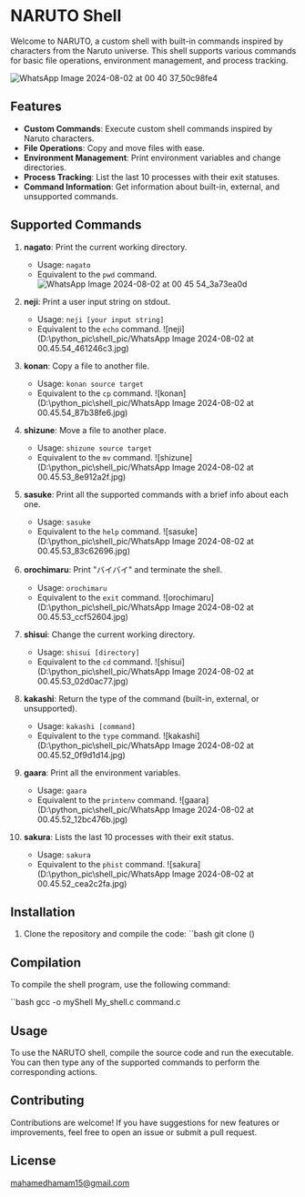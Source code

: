 # NARUTO Shell

Welcome to NARUTO, a custom shell with built-in commands inspired by characters from the Naruto universe. 
This shell supports various commands for basic file operations, environment management, and process tracking.

![WhatsApp Image 2024-08-02 at 00 40 37_50c98fe4](https://github.com/user-attachments/assets/8f01a615-7142-450b-9cb7-e287c892c092)

## Features

- **Custom Commands**: Execute custom shell commands inspired by Naruto characters.
- **File Operations**: Copy and move files with ease.
- **Environment Management**: Print environment variables and change directories.
- **Process Tracking**: List the last 10 processes with their exit statuses.
- **Command Information**: Get information about built-in, external, and unsupported commands.

## Supported Commands

1. **nagato**: Print the current working directory.
   - Usage: `nagato`
   - Equivalent to the `pwd` command.
![WhatsApp Image 2024-08-02 at 00 45 54_3a73ea0d](https://github.com/user-attachments/assets/ae78a878-b71c-4456-9359-53b1ce2ac6b9)

2. **neji**: Print a user input string on stdout.
   - Usage: `neji [your input string]`
   - Equivalent to the `echo` command.
    ![neji](D:\python_pic\shell_pic/WhatsApp Image 2024-08-02 at 00.45.54_461246c3.jpg)

3. **konan**: Copy a file to another file.
   - Usage: `konan source target`
   - Equivalent to the `cp` command.
    ![konan](D:\python_pic\shell_pic/WhatsApp Image 2024-08-02 at 00.45.54_87b38fe6.jpg)

4. **shizune**: Move a file to another place.
   - Usage: `shizune source target`
   - Equivalent to the `mv` command.
    ![shizune](D:\python_pic\shell_pic/WhatsApp Image 2024-08-02 at 00.45.53_8e912a2f.jpg)

5. **sasuke**: Print all the supported commands with a brief info about each one.
   - Usage: `sasuke`
   - Equivalent to the `help` command.
    ![sasuke](D:\python_pic\shell_pic/WhatsApp Image 2024-08-02 at 00.45.53_83c62696.jpg)

6. **orochimaru**: Print "バイバイ" and terminate the shell.
   - Usage: `orochimaru`
   - Equivalent to the `exit` command.
    ![orochimaru](D:\python_pic\shell_pic/WhatsApp Image 2024-08-02 at 00.45.53_ccf52604.jpg)

7. **shisui**: Change the current working directory.
   - Usage: `shisui [directory]`
   - Equivalent to the `cd` command.
    ![shisui](D:\python_pic\shell_pic/WhatsApp Image 2024-08-02 at 00.45.53_02d0ac77.jpg)

8. **kakashi**: Return the type of the command (built-in, external, or unsupported).
   - Usage: `kakashi [command]`
   - Equivalent to the `type` command.
    ![kakashi](D:\python_pic\shell_pic/WhatsApp Image 2024-08-02 at 00.45.52_0f9d1d14.jpg)

9. **gaara**: Print all the environment variables.
   - Usage: `gaara`
   - Equivalent to the `printenv` command.
    ![gaara](D:\python_pic\shell_pic/WhatsApp Image 2024-08-02 at 00.45.52_12bc476b.jpg)

10. **sakura**: Lists the last 10 processes with their exit status.
    - Usage: `sakura`
    - Equivalent to the `phist` command.
    ![sakura](D:\python_pic\shell_pic/WhatsApp Image 2024-08-02 at 00.45.52_cea2c2fa.jpg)

## Installation

1. Clone the repository and compile the code: ``bash git clone ()

## Compilation

To compile the shell program, use the following command:

``bash gcc -o myShell My_shell.c command.c

## Usage

To use the NARUTO shell, compile the source code and run the executable. You can then type any of the supported commands to perform the corresponding actions.

## Contributing

Contributions are welcome! 
If you have suggestions for new features or improvements, feel free to open an issue or submit a pull request.

## License

mahamedhamam15@gmail.com

